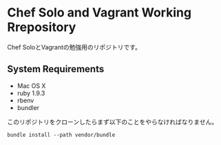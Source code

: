# Chef Solo and Vagrant Working Rrepository

Chef SoloとVagrantの勉強用のリポジトリです。

## System Requirements

* Mac OS X
* ruby 1.9.3
* rbenv
* bundler

このリポジトリをクローンしたらまず以下のことをやらなければなりません。

```
bundle install --path vendor/bundle
```
